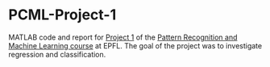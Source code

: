 # PCML-Project-1

MATLAB code and report for [Project 1](http://icapeople.epfl.ch/mekhan/pcml15/project-1/index.html) of the [Pattern Recognition and Machine Learning course](http://icapeople.epfl.ch/mekhan/pcml15.html) at EPFL. The goal of the project was to investigate regression and classification.

